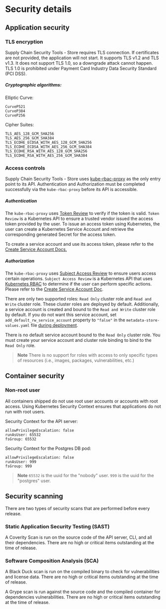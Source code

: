 # Security details

## <a id='app-sec'></a>Application security

### <a id='tls-encrypt'></a>TLS encryption

Supply Chain Security Tools - Store requires TLS connection. If certificates are not provided, the application will not start. It supports TLS v1.2 and TLS v1.3. It does not support TLS 1.0, so a downgrade attack cannot happen. TLS 1.0 is prohibited under Payment Card Industry Data Security Standard (PCI DSS).

##### <a id='crypto-al'></a>Cryptographic algorithms:

Elliptic Curve:

```text
CurveP521
CurveP384
CurveP256
```

Cipher Suites:

```text
TLS_AES_128_GCM_SHA256
TLS_AES_256_GCM_SHA384
TLS_ECDHE_ECDSA_WITH_AES_128_GCM_SHA256
TLS_ECDHE_ECDSA_WITH_AES_256_GCM_SHA384
TLS_ECDHE_RSA_WITH_AES_128_GCM_SHA256
TLS_ECDHE_RSA_WITH_AES_256_GCM_SHA384
```

### <a id='acc-control'></a>Access controls

Supply Chain Security Tools - Store uses [kube-rbac-proxy](https://github.com/brancz/kube-rbac-proxy) as the only entry point to its API. Authentication and Authorization must be completed successfully via the `kube-rbac-proxy` before its API is accessible.

##### <a id='auth-token'></a>Authentication

The `kube-rbac-proxy` uses [Token Review](https://kubernetes.io/docs/reference/access-authn-authz/authentication/) to verify if the token is valid. `Token Review` is a Kubernetes API to ensure a trusted vendor issued the access token provided by the user. To issue an access token using Kubernetes, the user can create a Kubernetes Service Account and retrieve the corresponding generated Secret for the access token.

To create a service account and use its access token, please refer to the [Create Service Account Docs.](create-service-account.hbs.md)

##### <a id='auth-api'></a>Authorization

The `kube-rbac-proxy` uses [Subject Access Review](https://kubernetes.io/docs/reference/access-authn-authz/authorization/) to ensure users access certain operations. `Subject Access Review` is a Kubernetes API that uses [Kubernetes RBAC](https://kubernetes.io/docs/reference/access-authn-authz/rbac/) to determine if the user can perform specific actions. Please refer to the [Create Service Account Doc](create-service-account.hbs.md).

There are only two supported roles: `Read Only` cluster role and `Read and Write` cluster role. These cluster roles are deployed by default.
Additionally, a service account is created and bound to the `Read and Write` cluster role by default. If you do not want this service account, set `add_default_rw_service_account` property to `"false"` in the `metadata-store-values.yaml` file [during deployment](install-scst-store.md).

There is no default service account bound to the `Read Only` cluster role. You must create your service account and cluster role binding to bind to the `Read Only` role.

>**Note** There is no support for roles with access to only specific types of resources (i.e., images, packages, vulnerabilities, etc.)

## <a id='contain-sec'></a>Container security

### <a id='non-root'></a>Non-root user
All containers shipped do not use root user accounts or accounts with root access. Using Kubernetes Security Context ensures that applications do not run with root users.

Security Context for the API server:

```text
allowPrivilegeEscalation: false
runAsUser: 65532
fsGroup: 65532
```

Security Context for the Postgres DB pod:

```text
allowPrivilegeEscalation: false
runAsUser: 999
fsGroup: 999
```

>**Note**  `65532` is the uuid for the "nobody" user. `999` is the uuid for the "postgres" user.

## <a id='sec-scan'></a>Security scanning

There are two types of security scans that are performed before every release.

### <a id='sast'></a>Static Application Security Testing (SAST)

A Coverity Scan is run on the source code of the API server, CLI, and all their dependencies. There are no high or critical items outstanding at the time of release.

### <a id='sca'></a>Software Composition Analysis (SCA)

A Black Duck scan is run on the compiled binary to check for vulnerabilities and license data. There are no high or critical items outstanding at the time of release.

A Grype scan is run against the source code and the compiled container for dependencies vulnerabilities. There are no high or critical items outstanding at the time of release.
